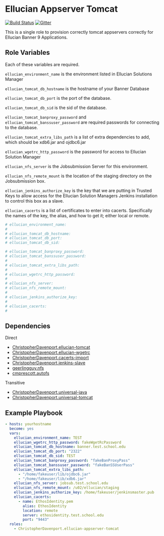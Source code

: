 # Ellucian Appserver Tomcat

[![Build Status](https://travis-ci.org/ChristopherDavenport/ansible-role-ellucian-appserver-tomcat.svg?branch=master)](https://travis-ci.org/ChristopherDavenport/ansible-role-ellucian-appserver-tomcat) [![Gitter](https://img.shields.io/gitter/room/ansible-role-ellucian-appserver-tomcat/Lobby.svg)](https://gitter.im/ansible-role-ellucian-appserver-tomcat/Lobby)

This is a single role to provision correctly tomcat appservers correctly for
Ellucian Banner 9 Applications.

## Role Variables

Each of these variables are required.

`ellucian_environment_name` is the environment listed in Ellucian Solutions Manager

`ellucian_tomcat_db_hostname` is the hostname of your Banner Database  

`ellucian_tomcat_db_port` is the port of the database.  

`ellucian_tomcat_db_sid` is the sid of the database.

`ellucian_tomcat_banproxy_password` and `ellucian_tomcat_banssuser_password`
are required passwords for connecting to the database.

`ellucian_tomcat_extra_libs_path` is a list of extra dependencies to add,
which should be xdb6.jar and ojdbc6.jar

`ellucian_wgetrc_http_password` is the password for access to Ellucian Solution
Manager

`ellucian_nfs_server` is the Jobsubmission Server for this environment.

`ellucian_nfs_remote_mount` is the location of the staging directory
on the Jobsubmission box.

`ellucian_jenkins_authorize_key` is the key that we are putting in Trusted Keys
to allow access for the Ellucian Solution Managers Jenkins installation to
control this box as a slave.

`ellucian_cacerts` is a list of certificates to enter into cacerts. Specifically
the names of the key, the alias, and how to get it; either local or remote.

```yaml
# ellucian_environment_name:
#
# ellucian_tomcat_db_hostname:
# ellucian_tomcat_db_port:
# ellucian_tomcat_db_sid:

# ellucian_tomcat_banproxy_password:
# ellucian_tomcat_banssuser_password:
#
# ellucian_tomcat_extra_libs_path:
#
# ellucian_wgetrc_http_password:
#
# ellucian_nfs_server:
# ellucian_nfs_remote_mount:
#
# ellucian_jenkins_authorize_key:
#
# ellucian_cacerts:
#
```

## Dependencies

Direct
 - [ChristopherDavenport.ellucian-tomcat](https://galaxy.ansible.com/ChristopherDavenport/ellucian-tomcat/)
 - [ChristopherDavenport.ellucian-wgetrc](https://galaxy.ansible.com/ChristopherDavenport/ellucian-wgetrc/)
 - [ChristopherDavenport.cacerts-import](https://galaxy.ansible.com/ChristopherDavenport/cacerts-import/)
 - [ChristopherDavenport.jenkins-slave](https://galaxy.ansible.com/ChristopherDavenport/jenkins-slave/)
 - [geerlingguy.nfs](https://galaxy.ansible.com/geerlingguy/nfs/)
 - [cmprescott.autofs](https://galaxy.ansible.com/cmprescott/autofs/)

Transitive
 - [ChristopherDavenport.universal-java](https://galaxy.ansible.com/ChristopherDavenport/universal-java/)
 - [ChristopherDavenport.universal-tomcat](https://galaxy.ansible.com/ChristopherDavenport/universal-tomcat/)


## Example Playbook

```yml
- hosts: yourhostname
  become: yes
  vars:
    ellucian_environment_name: TEST
    ellucian_wgetrc_http_password: fakeWgetRcPassword
    ellucian_tomcat_db_hostname: banner.test.school.edu
    ellucian_tomcat_db_port: "2322"
    ellucian_tomcat_db_sid: TEST
    ellucian_tomcat_banproxy_password: "fakeBanProxyPass"
    ellucian_tomcat_banssuser_password: "fakeBanSSUserPass"
    ellucian_tomcat_extra_libs_path:
      - "/home/fakeuser/lib/ojdbc6.jar"
      - "/home/fakeuser/lib/xdb6.jar"
    ellucian_nfs_server: jobsub.test.school.edu
    ellucian_nfs_remote_mount: /u02/ellucian/staging
    ellucian_jenkins_authorize_key: /home/fakeuser/jenkinsmaster.pub
    ellucian_cacerts:
      - name: EthosIdentity.pem
        alias: EthosIdentity
        location: remote
        server: ethosidentity.test.school.edu
        port: "9443"
  roles:
    - ChristopherDavenport.ellucian-appserver-tomcat
```
